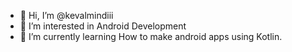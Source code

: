 - 👋 Hi, I’m @kevalmindiii
- 👀 I’m interested in Android Development
- 🌱 I’m currently learning How to make android apps using Kotlin.

<!---
kevalmindiii/kevalmindiii is a ✨ special ✨ repository because its `README.md` (this file) appears on your GitHub profile.
You can click the Preview link to take a look at your changes.
--->
